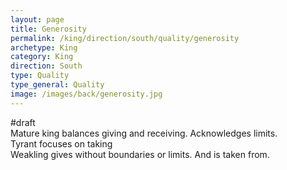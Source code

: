 ```yaml
---
layout: page
title: Generosity
permalink: /king/direction/south/quality/generosity
archetype: King
category: King
direction: South
type: Quality
type_general: Quality
image: /images/back/generosity.jpg
---
```

#draft   
Mature king balances giving and receiving. Acknowledges limits.   
Tyrant focuses on taking  
Weakling gives without boundaries or limits. And is taken from. 
